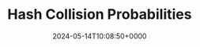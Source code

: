 ---
title: Hash Collision Probabilities
slug: 20240514T100850
date: 2024-05-14T10:08:50+0000
params:
  url: https://preshing.com/20110504/hash-collision-probabilities/
tags:
- hashing
- to-read
---